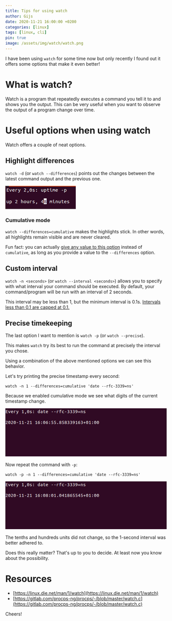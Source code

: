 ```yaml
---
title: Tips for using watch
author: Gijs
date: 2020-11-21 16:00:00 +0200
categories: [linux]
tags: [linux, cli]
pin: true
image: /assets/img/watch/watch.png
---
```


I have been using `watch` for some time now but only recently I found out it offers some options that make it even better!

# What is watch?

Watch is a program that repeatedly executes a command you tell it to and shows you the output.
This can be very useful when you want to observe the output of a program change over time.

# Useful options when using watch

Watch offers a couple of neat options.

## Highlight differences

`watch -d` (or `watch --differences`) points out the changes between the latest command output and the previous one.

![Whiptail message box](/assets/img/watch/watch-difference.png)

### Cumulative mode

`watch --differences=cumulative` makes the highlights stick. In other words, all highlights remain visible and are never cleared.
 
Fun fact: you can actually [give any value to this option](https://gitlab.com/procps-ng/procps/-/blob/master/watch.c#L746) 
instead of `cumulative`, as long as you provide a value to the `--differences` option.

## Custom interval 

`watch -n <seconds>` (or `watch --interval <seconds>`) allows you to specify with what interval your command should be executed. 
By default, your command/program will be run with an interval of 2 seconds.

This interval may be less than 1, but the minimum interval is 0.1s. [Intervals less than 0.1 are capped at 0.1.](https://gitlab.com/procps-ng/procps/-/blob/master/watch.c#L782)

## Precise timekeeping

The last option I want to mention is `watch -p` (or `watch --precise`).

This makes `watch` try its best to run the command at precisely the interval you chose.

Using a combination of the above mentioned options we can see this behavior.

Let's try printing the precise timestamp every second:

```shell
watch -n 1 --differences=cumulative 'date --rfc-3339=ns'
```

Because we enabled cumulative mode we see what digits of the current timestamp change.

![Whiptail message box](/assets/img/watch/non-precise.gif)

Now repeat the command with `-p`:

```shell
watch -p -n 1 --differences=cumulative 'date --rfc-3339=ns'
```

![Whiptail message box](/assets/img/watch/precise.gif)

The tenths and hundreds units did not change, so the 1-second interval was better adhered to.

Does this really matter? That's up to you to decide. At least now you know about the possibility.

# Resources
- [https://linux.die.net/man/1/watch](https://linux.die.net/man/1/watch)
- [https://gitlab.com/procps-ng/procps/-/blob/master/watch.c](https://gitlab.com/procps-ng/procps/-/blob/master/watch.c)

Cheers!

[^footnote]: The footnote source.
